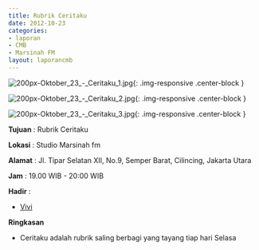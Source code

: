 ```yaml
---
title: Rubrik Ceritaku
date: 2012-10-23
categories:
- laporan
- CMB
- Marsinah FM
layout: laporancmb
---
```


![200px-Oktober_23_-_Ceritaku_1.jpg](/uploads/200px-Oktober_23_-_Ceritaku_1.jpg){: .img-responsive .center-block }

![200px-Oktober_23_-_Ceritaku_2.jpg](/uploads/200px-Oktober_23_-_Ceritaku_2.jpg){: .img-responsive .center-block }

![200px-Oktober_23_-_Ceritaku_3.jpg](/uploads/200px-Oktober_23_-_Ceritaku_3.jpg){: .img-responsive .center-block }


**Tujuan** : Rubrik Ceritaku 

**Lokasi** : Studio Marsinah fm 

**Alamat** : Jl. Tipar Selatan XII, No.9, Semper Barat, Cilincing, Jakarta Utara 

**Jam** : 19.00 WIB - 20:00 WIB 

**Hadir** :
* [Vivi](http://wiki.ciptamedia.org/wiki/Vivi)

**Ringkasan**  
* Ceritaku adalah rubrik saling berbagi yang tayang tiap hari Selasa
